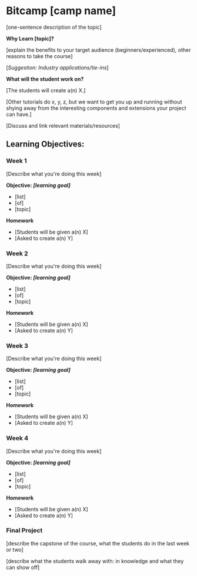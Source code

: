 # Bitcamp [camp name]

[one-sentence description of the topic]

**Why Learn [topic]?**

[explain the benefits to your target audience (beginners/experienced), other reasons to take the course]

[*Suggestion: Industry applications/tie-ins*]

**What will the student work on?**

[The students will create a(n) X.]

[Other tutorials do x, y, z, but we want to get you up and running without shying away from the interesting components and extensions your project can have.]

[Discuss and link relevant materials/resources]

## Learning Objectives:

### **Week 1**

[Describe what you're doing this week]

**Objective: *[learning goal]***

- [list]
- [of]
- [topic]

**Homework**

- [Students will be given a(n) X]
- [Asked to create a(n) Y]


### **Week 2**

[Describe what you're doing this week]

**Objective: *[learning goal]***

- [list]
- [of]
- [topic]

**Homework**

- [Students will be given a(n) X]
- [Asked to create a(n) Y]


### **Week 3**

[Describe what you're doing this week]

**Objective: *[learning goal]***

- [list]
- [of]
- [topic]

**Homework**

- [Students will be given a(n) X]
- [Asked to create a(n) Y]

### **Week 4**


[Describe what you're doing this week]

**Objective: *[learning goal]***

- [list]
- [of]
- [topic]

**Homework**

- [Students will be given a(n) X]
- [Asked to create a(n) Y]


### **Final Project**

[describe the capstone of the course, what the students do in the last week or two]

[describe what the students walk away with: in knowledge and what they can show off]
